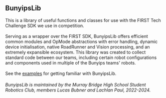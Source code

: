 ## BunyipsLib
This is a library of useful functions and classes for use with the FIRST Tech Challenge SDK we use in competition.<br><br>
Serving as a wrapper over the FIRST SDK, BunyipsLib offers efficient common modules and OpMode abstractions with error handling,
dynamic device initialisation, native RoadRunner and Vision processing, and an extremely expansible ecosystem. This library was created to collect standard code between
our teams, including certain robot configurations and components used in multiple of the Bunyips teams' robots. <br><br>
See the [examples](./src/main/java/org/murraybridgebunyips/ftc/bunyipslib/example) for getting familiar with BunyipsLib.
###### BunyipsLib is maintained by the Murray Bridge High School Student Robotics Club, members Lucas Bubner and Lachlan Paul, 2022-2024.
